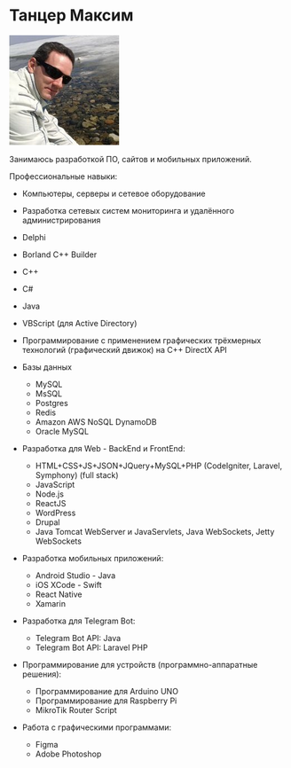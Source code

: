 # Танцер Максим

![MyAvatar](img/my-avatar.jpg)

Занимаюсь разработкой ПО, сайтов и мобильных приложений.

Профессиональные навыки:
* Компьютеры, серверы и сетевое оборудование
* Разработка сетевых систем мониторинга и удалённого администрирования
* Delphi
* Borland C++ Builder
* C++
* С#
* Java
* VBScript (для Active Directory)
* Программирование с применением графических трёхмерных технологий (графический движок) на С++ DirectX API

* Базы данных 
  - MySQL
  - MsSQL 
  - Postgres
  - Redis
  - Amazon AWS NoSQL DynamoDB
  - Oracle MySQL

* Разработка для Web - BackEnd и FrontEnd: 
  - HTML+CSS+JS+JSON+JQuery+MySQL+PHP (CodeIgniter, Laravel, Symphony) (full stack)
  - JavaScript
  - Node.js
  - ReactJS
  - WordPress
  - Drupal
  - Java Tomcat WebServer и JavaServlets, Java WebSockets, Jetty WebSockets

* Разработка мобильных приложений: 
  - Android Studio - Java 
  - iOS XCode - Swift
  - React Native
  - Xamarin

* Разработка для Telegram Bot:
  - Telegram Bot API: Java
  - Telegram Bot API: Laravel PHP 

* Программирование для устройств (программно-аппаратные решения):
  - Программирование для Arduino UNO
  - Программирование для Raspberry Pi
  - MikroTik Router Script

* Работа с графическими программами:
  - Figma
  - Adobe Photoshop
